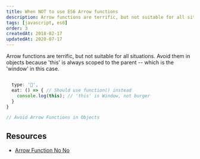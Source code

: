 ```yaml
---
title: When NOT to use ES6 Arrow functions
description: Arrow functions are terrific, but not suitable for all situations. Avoid them in objects because 'this' is always scoped to the parent.
tags: [javascript, es6]
order: 3
createdAt: 2018-02-17
updatedAt: 2020-07-17
---
```


Arrow functions are terrific, but not suitable for all situations. Avoid them in objects because 'this' is always scoped to the parent -- which is the 'window' in this case.

```javascript

  type: '🍔',
  eat: () => { // Should use function() instead
    console.log(this); // 'this' is Window, not burger
  }
}

// Avoid Arrow Functions in Objects
```

## Resources

- [Arrow Function No No](https://wesbos.com/arrow-function-no-no/)
